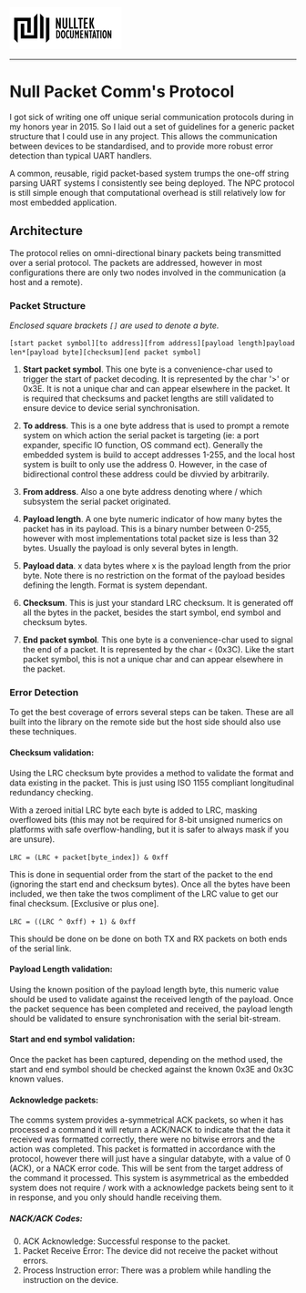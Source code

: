 [![NullTek Documentation](../../resources/NullTekDocumentationLogo.png)](https://creatingnull.github.io)

---

# Null Packet Comm's Protocol

I got sick of writing one off unique serial communication protocols during in my honors year in 2015.
So I laid out a set of guidelines for a generic packet structure that I could use in any project. 
This allows the communication between devices to be standardised, 
and to provide more robust error detection than typical UART handlers.

A common, reusable, rigid packet-based system trumps the one-off string parsing UART systems I consistently see being deployed. 
The NPC protocol is still simple enough that computational overhead is still relatively low for most embedded application.

## Architecture

The protocol relies on omni-directional binary packets being transmitted over a serial protocol. 
The packets are addressed, however in most configurations there are only two nodes involved in the communication (a host and a remote).

### Packet Structure

_Enclosed square brackets `[]` are used to denote a byte._

```
[start packet symbol][to address][from address][payload length]payload len*[payload byte][checksum][end packet symbol]
```

1. **Start packet symbol**. 
   This one byte is a convenience-char used to trigger the start of packet decoding. 
   It is represented by the char '>' or 0x3E. 
   It is not a unique char and can appear elsewhere in the packet. 
   It is required that checksums and packet lengths are still validated to ensure device to device serial synchronisation.

2. **To address**. 
   This is a one byte address that is used to prompt a remote system on which action the serial packet is targeting (ie: a port expander, specific IO function, OS command ect). 
   Generally the embedded system is build to accept addresses 1-255, and the local host system is built to only use the address 0. 
   However, in the case of bidirectional control these address could be divvied by arbitrarily.

3. **From address**. 
   Also a one byte address denoting where / which subsystem the serial packet originated.

4. **Payload length**. 
   A one byte numeric indicator of how many bytes the packet has in its payload. 
   This is a binary number between 0-255, however with most implementations total packet size is less than 32 bytes. 
   Usually the payload is only several bytes in length.

5. **Payload data**. 
   x data bytes where x is the payload length from the prior byte. 
   Note there is no restriction on the format of the payload besides defining the length. 
   Format is system dependant.

6. **Checksum**. 
   This is just your standard LRC checksum. 
   It is generated off all the bytes in the packet, besides the start symbol, end symbol and checksum bytes.

7. **End packet symbol**. 
   This one byte is a convenience-char used to signal the end of a packet. 
   It is represented by the char `<` (0x3C). 
   Like the start packet symbol, this is not a unique char and can appear elsewhere in the packet.

### Error Detection

To get the best coverage of errors several steps can be taken. These are all built into the library on the remote side but the host side should also use these techniques.

#### Checksum validation: 

Using the LRC checksum byte provides a method to validate the format and data existing in the packet.
This is just using ISO 1155 compliant longitudinal redundancy checking.

With a zeroed initial LRC byte each byte is added to LRC, masking overflowed bits (this may not be required for 8-bit unsigned numerics on platforms with safe overflow-handling, but it is safer to always mask if you are unsure).

`LRC = (LRC + packet[byte_index]) & 0xff`

This is done in sequential order from the start of the packet to the end (ignoring the start end and checksum bytes). Once all the bytes have been included, we then take the twos compliment of the LRC value to get our final checksum. [Exclusive or plus one].

`LRC = ((LRC ^ 0xff) + 1) & 0xff`

This should be done on be done on both TX and RX packets on both ends of the serial link.

#### Payload Length validation: 

Using the known position of the payload length byte, this numeric value should be used to validate against the received length of the payload.
Once the packet sequence has been completed and received, the payload length should be validated to ensure synchronisation with the serial bit-stream.

#### Start and end symbol validation: 

Once the packet has been captured, depending on the method used, the start and end symbol should be checked against the known 0x3E and 0x3C known values.

#### Acknowledge packets: 

The comms system provides a-symmetrical ACK packets, so when it has processed a command it will return a ACK/NACK to indicate that the data it received was formatted correctly, there were no bitwise errors and the action was completed.
This packet is formatted in accordance with the protocol, however there will just have a singular databyte, with a value of 0 (ACK), or a NACK error code. This will be sent from the target address of the command it processed. This system is asymmetrical as the embedded system does not require / work with a acknowledge packets being sent to it in response, and you only should handle receiving them.

##### NACK/ACK Codes:

0. ACK Acknowledge: Successful response to the packet. 
1. Packet Receive Error: The device did not receive the packet without errors. 
2. Process Instruction error: There was a problem while handling the instruction on the device.
